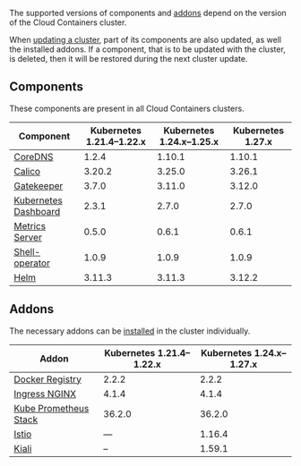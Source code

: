 The supported versions of components and [addons](../../addons-and-settings/addons) depend on the version of the Cloud Containers cluster.

When [updating a cluster](../../../operations/update), part of its components are also updated, as well the installed addons. If a component, that is to be updated with the cluster, is deleted, then it will be restored during the next cluster update.

## Components

These components are present in all Cloud Containers clusters.

<!-- prettier-ignore -->
| Component                                                           | Kubernetes 1.21.4–1.22.x  | Kubernetes 1.24.x–1.25.x  | Kubernetes 1.27.x |
| ------------------------------------------------------------------- | ------------------------- | ------------------------- | ----------------- |
| [CoreDNS](https://github.com/coredns/coredns)                         | 1.2.4     | 1.10.1    | 1.10.1 |
| [Calico](https://github.com/projectcalico/calico)                     | 3.20.2    | 3.25.0    | 3.26.1 |
| [Gatekeeper](https://github.com/open-policy-agent/gatekeeper)         | 3.7.0     | 3.11.0    | 3.12.0 |
| [Kubernetes Dashboard](https://github.com/kubernetes/dashboard)       | 2.3.1     | 2.7.0     | 2.7.0  |
| [Metrics Server](https://github.com/kubernetes-sigs/metrics-server)   | 0.5.0     | 0.6.1     | 0.6.1  |
| [Shell-operator](https://github.com/flant/shell-operator)             | 1.0.9     | 1.0.9     | 1.0.9  |
| [Helm](https://github.com/helm/helm)                                  | 3.11.3    | 3.11.3    | 3.12.2 |

## Addons

The necessary addons can be [installed](../../../operations/addons/manage-addons#installing_the_addon) in the cluster individually.

<!-- prettier-ignore -->
| Addon                                                                             | Kubernetes 1.21.4–1.22.x  | Kubernetes 1.24.x–1.27.x  |
| --------------------------------------------------------------------------------- | ------------------------- | ------------------------- |
| [Docker Registry](https://github.com/twuni/docker-registry.helm)                  | 2.2.2     | 2.2.2     |
| [Ingress NGINX](https://github.com/kubernetes/ingress-nginx)                      | 4.1.4     | 4.1.4     |
| [Kube Prometheus Stack](https://github.com/prometheus-operator/kube-prometheus)   | 36.2.0    | 36.2.0    |
| [Istio](https://github.com/istio/istio)                                           | —         | 1.16.4    |
| [Kiali](https://github.com/kiali/kiali)                                           | –         | 1.59.1    |
